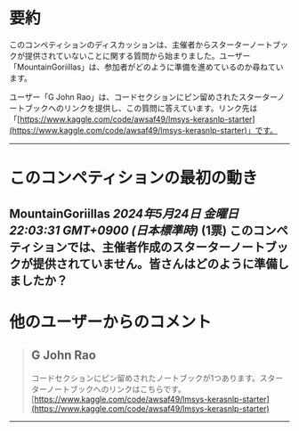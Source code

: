 # 要約 
このコンペティションのディスカッションは、主催者からスターターノートブックが提供されていないことに関する質問から始まりました。ユーザー「MountainGoriillas」は、参加者がどのように準備を進めているのか尋ねています。

ユーザー「G John Rao」は、コードセクションにピン留めされたスターターノートブックへのリンクを提供し、この質問に答えています。リンク先は「[https://www.kaggle.com/code/awsaf49/lmsys-kerasnlp-starter](https://www.kaggle.com/code/awsaf49/lmsys-kerasnlp-starter)」です。 


---
# このコンペティションの最初の動き
**MountainGoriillas** *2024年5月24日 金曜日 22:03:31 GMT+0900 (日本標準時)* (1票)
このコンペティションでは、主催者作成のスターターノートブックが提供されていません。皆さんはどのように準備しましたか？
---
# 他のユーザーからのコメント
> ## G John Rao
> 
> コードセクションにピン留めされたノートブックが1つあります。スターターノートブックへのリンクはこちらです。[https://www.kaggle.com/code/awsaf49/lmsys-kerasnlp-starter](https://www.kaggle.com/code/awsaf49/lmsys-kerasnlp-starter)
> 
> 
> 
--- 

